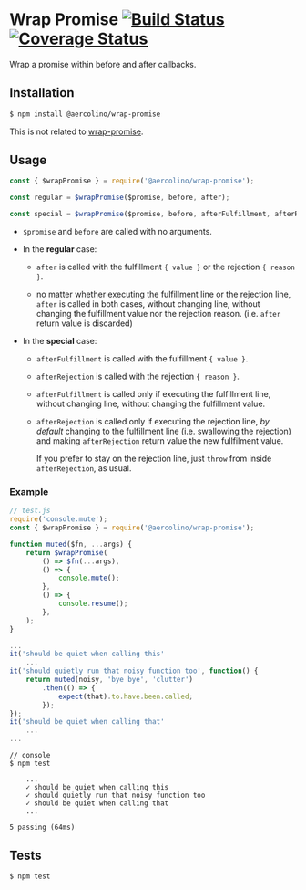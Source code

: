 # Wrap Promise [![Build Status](https://travis-ci.org/aercolino/wrap-promise.svg?branch=master)](https://travis-ci.org/aercolino/wrap-promise) [![Coverage Status](https://coveralls.io/repos/github/aercolino/wrap-promise/badge.svg?branch=master)](https://coveralls.io/github/aercolino/wrap-promise?branch=master)


Wrap a promise within before and after callbacks.




## Installation

```bash
$ npm install @aercolino/wrap-promise
```

This is not related to [wrap-promise](https://github.com/shinnn/wrap-promise).



## Usage

```js
const { $wrapPromise } = require('@aercolino/wrap-promise');

const regular = $wrapPromise($promise, before, after);

const special = $wrapPromise($promise, before, afterFulfillment, afterRejection);
```

+ `$promise` and `before` are called with no arguments.

+ In the **regular** case:

    + `after` is called with the fulfillment `{ value }` or the rejection `{ reason }`.
    
    + no matter whether executing the fulfillment line or the rejection line, `after` is called in both cases, without changing line, without changing the fulfillment value nor the rejection reason. (i.e. `after` return value is discarded)

+ In the **special** case:

    + `afterFulfillment` is called with the fulfillment `{ value }`.
    
    + `afterRejection` is called with the rejection `{ reason }`.
    
    + `afterFulfillment` is called only if executing the fulfillment line, without changing line, without changing the fulfillment value.
    
    + `afterRejection` is called only if executing the rejection line, *by default* changing to the fulfillment line (i.e. swallowing the rejection) and making `afterRejection` return value the new fullfilment value.
    
        If you prefer to stay on the rejection line, just `throw` from inside `afterRejection`, as usual.


### Example

```js
// test.js
require('console.mute');
const { $wrapPromise } = require('@aercolino/wrap-promise');

function muted($fn, ...args) {
    return $wrapPromise(
        () => $fn(...args),
        () => {
            console.mute();
        },
        () => {
            console.resume();
        },
    );
}

...
it('should be quiet when calling this'
    ...
it('should quietly run that noisy function too', function() {
    return muted(noisy, 'bye bye', 'clutter')
        .then(() => {
            expect(that).to.have.been.called;
        });
});
it('should be quiet when calling that'
    ...
...
```
```
// console
$ npm test

    ...
    ✓ should be quiet when calling this
    ✓ should quietly run that noisy function too
    ✓ should be quiet when calling that
    ...

5 passing (64ms)
```




## Tests

```
$ npm test
```
